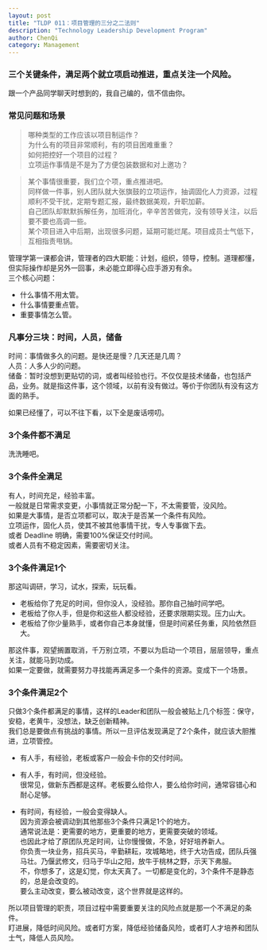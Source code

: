 ```yaml
---
layout: post
title: "TLDP 011：项目管理的三分之二法则"
description: "Technology Leadership Development Program"
author: ChenQi
category: Management
---
```


### 三个关键条件，满足两个就立项启动推进，重点关注一个风险。

跟一个产品同学聊天时想到的，我自己编的，信不信由你。

### 常见问题和场景

> 哪种类型的工作应该以项目制运作？  
为什么有的项目非常顺利，有的项目困难重重？  
如何把控好一个项目的过程？  
立项运作事情是不是为了方便包装数据和对上邀功？

> 某个事情很重要，我们立个项，重点推进吧。  
同样做一件事，别人团队就大张旗鼓的立项运作，抽调固化人力资源，过程顺利不受干扰，定期专题汇报，最终数据美观，升职加薪。  
自己团队却默默拆解任务，加班消化，辛辛苦苦做完，没有领导关注，以后要不要也高调一些。  
某个项目进入中后期，出现很多问题，延期可能烂尾。项目成员士气低下，互相指责甩锅。

管理学第一课都会讲，管理者的四大职能：计划，组织，领导，控制。道理都懂，但实际操作却是另外一回事，未必能立即得心应手游刃有余。  
三个核心问题：

+ 什么事情不用太管。
+ 什么事情要重点管。
+ 重要事情怎么管。

### 凡事分三块：时间，人员，储备

时间：事情做多久的问题。是快还是慢？几天还是几周？  
人员：人多人少的问题。  
储备：暂时没想到更贴切的词，或者叫经验也行。不仅仅是技术储备，也包括产品，业务。就是指这件事，这个领域，以前有没有做过。等价于你团队有没有这方面的熟手。  

如果已经懂了，可以不往下看，以下全是废话唠叨。

### 3个条件都不满足

洗洗睡吧。

### 3个条件全满足

有人，时间充足，经验丰富。  
一般就是日常需求变更，小事情就正常分配一下，不太需要管，没风险。  
如果是大事情，是否立项都可以，取决于是否某一个条件有风险。  
立项运作，固化人员，使其不被其他事情干扰，专人专事做下去。  
或者 Deadline 明确，需要100%保证交付时间。  
或者人员有不稳定因素，需要密切关注。  

### 3个条件满足1个

那这叫调研，学习，试水，探索，玩玩看。  

+ 老板给你了充足的时间，但你没人，没经验。那你自己抽时间学吧。
+ 老板给了你人手，但是你和这些人都没经验，还要求限期实现。压力山大。  
+ 老板给了你少量熟手，或者你自己本身就懂，但是时间紧任务重，风险依然巨大。  

那这件事，观望搁置取消，千万别立项，不要以为启动一个项目，层层领导，重点关注，就能马到功成。  
如果一定要做，就需要努力寻找能再满足多一个条件的资源。变成下一个场景。  

### 3个条件满足2个

只做3个条件都满足的事情，这样的Leader和团队一般会被贴上几个标签：保守，安稳，老黄牛，没想法，缺乏创新精神。  
我们总是要做点有挑战的事情。所以一旦评估发现满足了2个条件，就应该大胆推进，立项管控。  

+ 有人手，有经验，老板或客户一般会卡你的交付时间。  

+ 有人手，有时间，但没经验。  
很常见，做新东西都是这样。老板要么给你人，要么给你时间，通常容错心和耐心足够。  

+ 有时间，有经验，一般会变得缺人。  
因为资源会被调动到其他那些3个条件只满足1个的地方。  
通常说法是：更需要的地方，更重要的地方，更需要突破的领域。  
也因此才给了原团队充足时间，让你慢慢做，不急，好好培养新人。  
你负责一块业务，招兵买马，辛勤耕耘，攻城略地，终于大功告成，团队兵强马壮。乃偃武修文，归马于华山之阳，放牛于桃林之野，示天下弗服。  
不，你想多了，这是幻觉，你太天真了。一切都是变化的，3个条件不是静态的，总是会改变的。  
要么主动改变，要么被动改变，这个世界就是这样的。  

所以项目管理的职责，项目过程中需要重要关注的风险点就是那一个不满足的条件。  
盯进展，降低时间风险。或者盯方案，降低经验储备风险，或者盯人才培养和团队士气，降低人员风险。  
